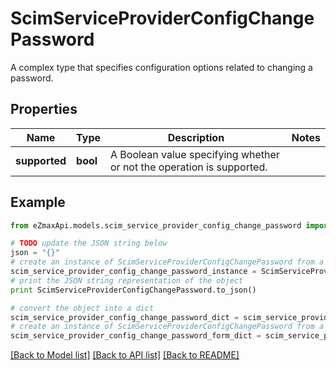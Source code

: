 # ScimServiceProviderConfigChangePassword

A complex type that specifies configuration options related to changing a password.

## Properties
Name | Type | Description | Notes
------------ | ------------- | ------------- | -------------
**supported** | **bool** | A Boolean value specifying whether or not the operation is supported. | 

## Example

```python
from eZmaxApi.models.scim_service_provider_config_change_password import ScimServiceProviderConfigChangePassword

# TODO update the JSON string below
json = "{}"
# create an instance of ScimServiceProviderConfigChangePassword from a JSON string
scim_service_provider_config_change_password_instance = ScimServiceProviderConfigChangePassword.from_json(json)
# print the JSON string representation of the object
print ScimServiceProviderConfigChangePassword.to_json()

# convert the object into a dict
scim_service_provider_config_change_password_dict = scim_service_provider_config_change_password_instance.to_dict()
# create an instance of ScimServiceProviderConfigChangePassword from a dict
scim_service_provider_config_change_password_form_dict = scim_service_provider_config_change_password.from_dict(scim_service_provider_config_change_password_dict)
```
[[Back to Model list]](../README.md#documentation-for-models) [[Back to API list]](../README.md#documentation-for-api-endpoints) [[Back to README]](../README.md)


